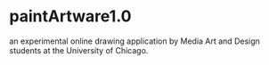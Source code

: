 # paintArtware1.0
an experimental online drawing application by Media Art and Design students at the University of Chicago.
